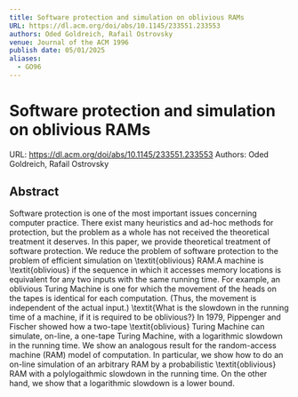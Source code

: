 ```yaml
---
title: Software protection and simulation on oblivious RAMs
URL: https://dl.acm.org/doi/abs/10.1145/233551.233553
authors: Oded Goldreich, Rafail Ostrovsky
venue: Journal of the ACM 1996
publish date: 05/01/2025
aliases:
  - GO96
---
```

# Software protection and simulation on oblivious RAMs
URL: https://dl.acm.org/doi/abs/10.1145/233551.233553
Authors: Oded Goldreich, Rafail Ostrovsky
## Abstract
Software protection is one of the most important issues concerning computer practice. There exist many heuristics and ad-hoc methods for protection, but the problem as a whole has not received the theoretical treatment it deserves. In this paper, we provide theoretical treatment of software protection. We reduce the problem of software protection to the problem of efficient simulation on \textit{oblivious} RAM.A machine is \textit{oblivious} if the sequence in which it accesses memory locations is equivalent for any two inputs with the same running time. For example, an oblivious Turing Machine is one for which the movement of the heads on the tapes is identical for each computation. (Thus, the movement is independent of the actual input.) \textit{What is the slowdown in the running time of a machine, if it is required to be oblivious?} In 1979, Pippenger and Fischer showed how a two-tape \textit{oblivious} Turing Machine can simulate, on-line, a one-tape Turing Machine, with a logarithmic slowdown in the running time. We show an analogous result for the random-access machine (RAM) model of computation. In particular, we show how to do an on-line simulation of an arbitrary RAM by a probabilistic \textit{oblivious} RAM with a polylogaithmic slowdown in the running time. On the other hand, we show that a logarithmic slowdown is a lower bound.